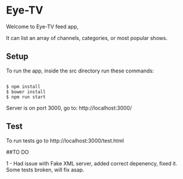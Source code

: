 # Eye-TV

Welcome to Eye-TV feed app,

It can list an array of channels, categories, or most popular shows.

## Setup

To run the app, inside the src directory run these commands:

```shell

$ npm install
$ bower install
$ npm run start

```
Server is on port 3000,
go to: http://localhost:3000/

## Test

To run tests go to http://localhost:3000/test.html


##TO DO

1 - Had issue with Fake XML server, added correct depenency, fixed it. Some tests broken, will fix asap.